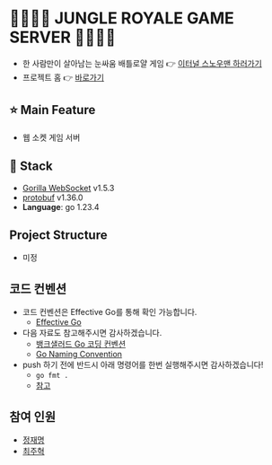 # 👨‍👩‍👦‍👦 JUNGLE ROYALE GAME SERVER 👨‍👩‍👦‍👦 

- 한 사람만이 살아남는 눈싸움 배틀로얄 게임 👉 [이터널 스노우맨 하러가기](http://eternalsnowman.com) <br>
- 프로젝트 홈 👉 [바로가기](https://github.com/jungle-royale)

## ⭐ Main Feature
- 웹 소켓 게임 서버

## 🔧 Stack
- [Gorilla WebSocket](https://pkg.go.dev/github.com/gorilla/websocket) v1.5.3
- [protobuf](https://pkg.go.dev/google.golang.org/protobuf) v1.36.0
- **Language**: go 1.23.4

## Project Structure
- 미정

## 코드 컨벤션
- 코드 컨벤션은 Effective Go를 통해 확인 가능합니다.
    - [Effective Go](https://go.dev/doc/effective_go)
- 다음 자료도 참고해주시면 감사하겠습니다.
    - [뱅크샐러드 Go 코딩 컨벤션](https://blog.banksalad.com/tech/go-best-practice-in-banksalad/)
    - [Go Naming Convention](https://etloveguitar.tistory.com/102)
- push 하기 전에 반드시 아래 명령어를 한번 실행해주시면 감사하겠습니다!
    - `go fmt .`
    - [참고](https://go.dev/blog/gofmt)

## 참여 인원
- [정재명](https://github.com/jjm159)
- [최주혁](https://github.com/joohyuk99)
